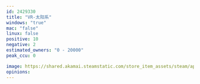 ```yaml
---
id: 2429330
title: "VR-太阳系"
windows: "true"
mac: "false"
linux: false
positive: 10
negative: 2
estimated_owners: "0 - 20000"
peak_ccu: 0

image: https://shared.akamai.steamstatic.com/store_item_assets/steam/apps/2429330/header.jpg?t=1694252737
opinions:
---
```

